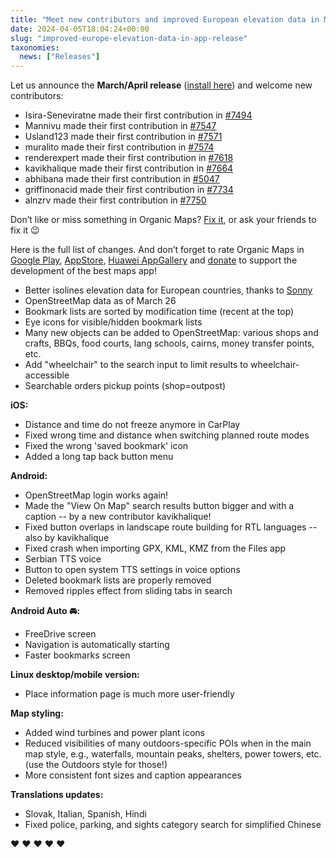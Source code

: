 ```yaml
---
title: "Meet new contributors and improved European elevation data in March/April release"
date: 2024-04-05T18:04:24+00:00
slug: "improved-europe-elevation-data-in-app-release"
taxonomies:
  news: ["Releases"]
---
```


Let us announce the **March/April release** ([install here](https://omaps.app/get)) and welcome new contributors:

* Isira-Seneviratne made their first contribution in [#7494](https://github.com/organicmaps/organicmaps/issues/7494)
* Mannivu made their first contribution in [#7547](https://github.com/organicmaps/organicmaps/issues/7547)
* Usland123 made their first contribution in [#7571](https://github.com/organicmaps/organicmaps/issues/7571)
* muralito made their first contribution in [#7574](https://github.com/organicmaps/organicmaps/issues/7574)
* renderexpert made their first contribution in [#7618](https://github.com/organicmaps/organicmaps/issues/7618)
* kavikhalique made their first contribution in [#7664](https://github.com/organicmaps/organicmaps/issues/7664)
* abhibana made their first contribution in [#5047](https://github.com/organicmaps/organicmaps/issues/5047)
* griffinonacid made their first contribution in [#7734](https://github.com/organicmaps/organicmaps/issues/7734)
* alnzrv made their first contribution in [#7750](https://github.com/organicmaps/organicmaps/issues/7750)

Don’t like or miss something in Organic Maps? [Fix it](https://github.com/organicmaps/organicmaps), or ask your friends to fix it 😉

Here is the full list of changes. And don’t forget to rate Organic Maps in [Google Play](https://play.google.com/store/apps/details?id=app.organicmaps), [AppStore](https://apps.apple.com/app/organic-maps/id1567437057), [Huawei AppGallery](https://appgallery.huawei.com/#/app/C104325611) and [donate](https://organicmaps.app/donate/) to support the development of the best maps app!

* Better isolines elevation data for European countries, thanks to [Sonny](https://sonny.4lima.de/)
* OpenStreetMap data as of March 26
* Bookmark lists are sorted by modification time (recent at the top)
* Eye icons for visible/hidden bookmark lists
* Many new objects can be added to OpenStreetMap: various shops and crafts, BBQs, food courts, lang schools, cairns, money transfer points, etc.
* Add "wheelchair" to the search input to limit results to wheelchair-accessible
* Searchable orders pickup points (shop=outpost)

**iOS:**
* Distance and time do not freeze anymore in CarPlay
* Fixed wrong time and distance when switching planned route modes
* Fixed the wrong 'saved bookmark' icon
* Added a long tap back button menu

**Android:**
* OpenStreetMap login works again!
* Made the "View On Map" search results button bigger and with a caption -- by a new contributor kavikhalique!
* Fixed button overlaps in landscape route building for RTL languages -- also by kavikhalique
* Fixed crash when importing GPX, KML, KMZ from the Files app
* Serbian TTS voice
* Button to open system TTS settings in voice options
* Deleted bookmark lists are properly removed
* Removed ripples effect from sliding tabs in search

**Android Auto 🚘:**
* FreeDrive screen
* Navigation is automatically starting
* Faster bookmarks screen

**Linux desktop/mobile version:**
* Place information page is much more user-friendly

**Map styling:**
* Added wind turbines and power plant icons
* Reduced visibilities of many outdoors-specific POIs when in the main map style, e.g., waterfalls, mountain peaks, shelters, power towers, etc. (use the Outdoors style for those!)
* More consistent font sizes and caption appearances

**Translations updates:**
* Slovak, Italian, Spanish, Hindi
* Fixed police, parking, and sights category search for simplified Chinese

♥️ ♥️ ♥️ ♥️ ♥️
